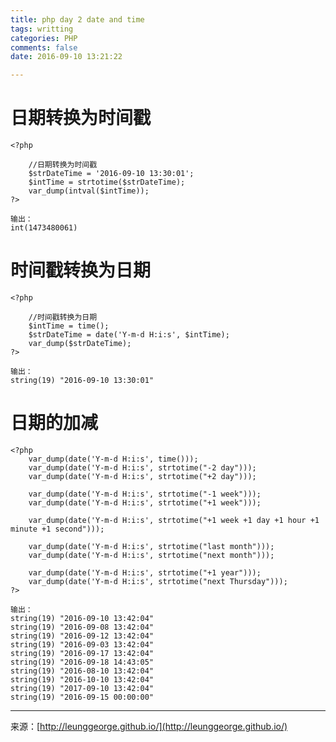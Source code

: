 ```yaml
---
title: php day 2 date and time
tags: writting
categories: PHP
comments: false
date: 2016-09-10 13:21:22

---
```


# 日期转换为时间戳  
```
<?php

    //日期转换为时间戳
    $strDateTime = '2016-09-10 13:30:01';
    $intTime = strtotime($strDateTime);
    var_dump(intval($intTime));
?>

输出：  
int(1473480061)
``` 

# 时间戳转换为日期
```
<?php

    //时间戳转换为日期
    $intTime = time();
    $strDateTime = date('Y-m-d H:i:s', $intTime);
    var_dump($strDateTime);
?>

输出：  
string(19) "2016-09-10 13:30:01"

``` 
# 日期的加减

```
<?php
    var_dump(date('Y-m-d H:i:s', time()));
    var_dump(date('Y-m-d H:i:s', strtotime("-2 day")));
    var_dump(date('Y-m-d H:i:s', strtotime("+2 day")));
    
    var_dump(date('Y-m-d H:i:s', strtotime("-1 week")));
    var_dump(date('Y-m-d H:i:s', strtotime("+1 week")));
    
    var_dump(date('Y-m-d H:i:s', strtotime("+1 week +1 day +1 hour +1 minute +1 second")));
    
    var_dump(date('Y-m-d H:i:s', strtotime("last month")));
    var_dump(date('Y-m-d H:i:s', strtotime("next month")));
    
    var_dump(date('Y-m-d H:i:s', strtotime("+1 year")));
    var_dump(date('Y-m-d H:i:s', strtotime("next Thursday")));
?>

输出：  
string(19) "2016-09-10 13:42:04"  
string(19) "2016-09-08 13:42:04"  
string(19) "2016-09-12 13:42:04"  
string(19) "2016-09-03 13:42:04"  
string(19) "2016-09-17 13:42:04"  
string(19) "2016-09-18 14:43:05"  
string(19) "2016-08-10 13:42:04"  
string(19) "2016-10-10 13:42:04"  
string(19) "2017-09-10 13:42:04"  
string(19) "2016-09-15 00:00:00"  
```


---
<link rel="stylesheet" href="http://yandex.st/highlightjs/6.1/styles/default.min.css">
<script src="http://yandex.st/highlightjs/6.1/highlight.min.js"></script>
<script>
hljs.tabReplace = ' ';
hljs.initHighlightingOnLoad();
</script>


来源：[http://leunggeorge.github.io/](http://leunggeorge.github.io/)  